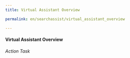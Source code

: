 ```yaml
---
title: Virtual Assistant Overview

permalink: en/searchassist/virtual_assistant_overview

---
```

#### Virtual Assistant Overview
###### Action Task
